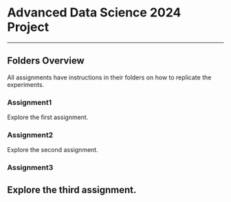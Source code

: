 # Advanced Data Science 2024 Project

---

## Folders Overview
All assignments have instructions in their folders on how to replicate the experiments.

### **Assignment1**
Explore the first assignment.

### **Assignment2**
Explore the second assignment.

### **Assignment3**
Explore the third assignment.
---
